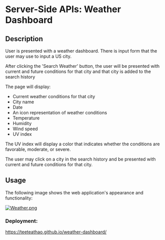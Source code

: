 # Server-Side APIs: Weather Dashboard

## Description

User is presented with a weather dashboard. There is input form that the user may use to input a US city.

After clicking the 'Search Weather' button, the user will be presented with current and future conditions for that city and that city is added to the search history

The page will display:
- Current weather conditions for that city
- City name
- Date 
- An icon representation of weather conditions
- Temperature
- Humidity
- Wind speed
- UV index
 
The UV index will display a color that indicates whether the conditions are favorable, moderate, or severe.

The user may click on a city in the search history and be presented with current and future conditions for that city.


## Usage

The following image shows the web application's appearance and functionality:

[![Weather.png](https://i.postimg.cc/D0qY7y60/Weather.png)](https://postimg.cc/SYxGr4wb)

### Deployment:

https://teeteathao.github.io/weather-dashboard/
